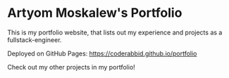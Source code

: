 # Artyom Moskalew's Portfolio

This is my portfolio website, that lists out my experience and projects as a fullstack-engineer.

Deployed on GitHub Pages: https://coderabbid.github.io/portfolio

Check out my other projects in my portfolio!
